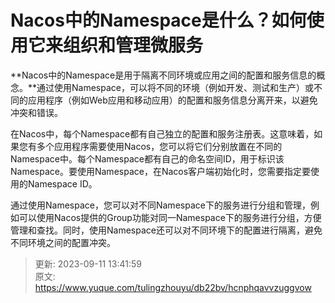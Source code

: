 # Nacos中的Namespace是什么？如何使用它来组织和管理微服务

**Nacos中的Namespace是用于隔离不同环境或应用之间的配置和服务信息的概念。**通过使用Namespace，可以将不同的环境（例如开发、测试和生产）或不同的应用程序（例如Web应用和移动应用）的配置和服务信息分离开来，以避免冲突和错误。

在Nacos中，每个Namespace都有自己独立的配置和服务注册表。这意味着，如果您有多个应用程序需要使用Nacos，您可以将它们分别放置在不同的Namespace中。每个Namespace都有自己的命名空间ID，用于标识该Namespace。要使用Namespace，在Nacos客户端初始化时，您需要指定要使用的Namespace ID。

通过使用Namespace，您可以对不同Namespace下的服务进行分组和管理，例如可以使用Nacos提供的Group功能对同一Namespace下的服务进行分组，方便管理和查找。同时，使用Namespace还可以对不同环境下的配置进行隔离，避免不同环境之间的配置冲突。



> 更新: 2023-09-11 13:41:59  
> 原文: <https://www.yuque.com/tulingzhouyu/db22bv/hcnphqavvzuggvow>